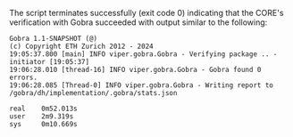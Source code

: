 The script terminates successfully (exit code 0) indicating that the CORE's verification with Gobra succeeded with output similar to the following:

```
Gobra 1.1-SNAPSHOT (@)
(c) Copyright ETH Zurich 2012 - 2024
19:05:37.800 [main] INFO viper.gobra.Gobra - Verifying package .. - initiator [19:05:37]
19:06:28.010 [thread-16] INFO viper.gobra.Gobra - Gobra found 0 errors.
19:06:28.085 [Thread-0] INFO viper.gobra.Gobra - Writing report to /gobra/dh/implementation/.gobra/stats.json

real    0m52.013s
user    2m9.319s
sys     0m10.669s
```
